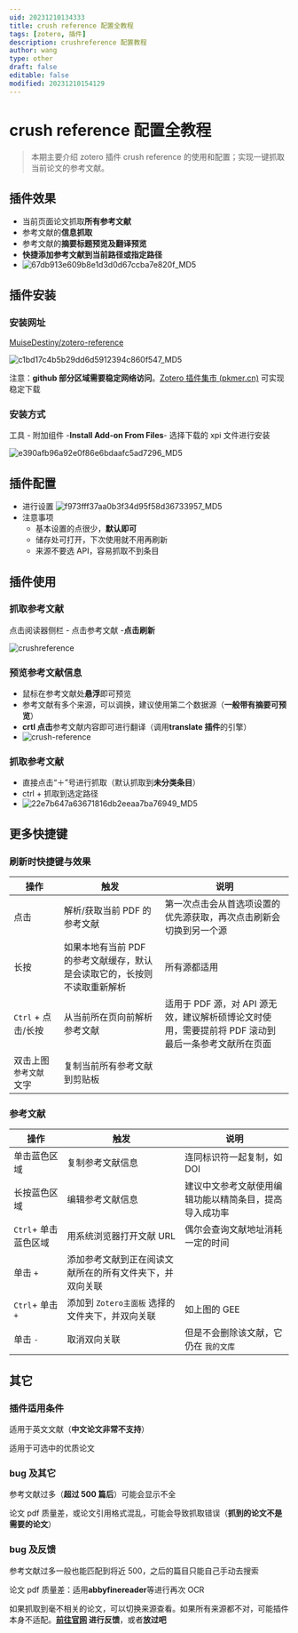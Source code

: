```yaml
---
uid: 20231210134333
title: crush reference 配置全教程
tags: [zotero, 插件]
description: crushreference 配置教程
author: wang
type: other
draft: false
editable: false
modified: 20231210154129
---
```

# crush reference 配置全教程

> 本期主要介绍 zotero 插件 crush reference 的使用和配置；实现一键抓取当前论文的参考文献。

## 插件效果

- 当前页面论文抓取**所有参考文献**
- 参考文献的**信息抓取**
- 参考文献的**摘要标题预览及翻译预览**
- **快捷添加参考文献到当前路径或指定路径**
- ![67db913e609b8e1d3d0d67ccba7e820f_MD5](https://cdn.pkmer.cn/images/202312202039758.gif!pkmer)

## 插件安装

### 安装网址

[MuiseDestiny/zotero-reference](https://github.com/MuiseDestiny/zotero-reference/releases)

![c1bd17c4b5b29dd6d5912394c860f547_MD5](https://cdn.pkmer.cn/images/202312202039622.png!pkmer)

注意：**github 部分区域需要稳定网络访问**。[Zotero 插件集市 (pkmer.cn)](https://pkmer.cn/products/zotero/zoteroMarket/) 可实现稳定下载

### 安装方式

工具 - 附加组件 -**Install Add-on From Files**- 选择下载的 xpi 文件进行安装

![e390afb96a92e0f86e6bdaafc5ad7296_MD5](https://cdn.pkmer.cn/images/202312202039780.png!pkmer)

## 插件配置

- 进行设置 ![f973fff37aa0b3f34d95f58d36733957_MD5](https://cdn.pkmer.cn/images/202312202039043.png!pkmer)
- 注意事项
	- 基本设置的点很少，**默认即可**
	- 储存处可打开，下次使用就不用再刷新
	- 来源不要选 API，容易抓取不到条目

## 插件使用

### 抓取参考文献

点击阅读器侧栏 - 点击参考文献 -**点击刷新**

![crushreference](https://cdn.pkmer.cn/images/202312202040251.gif!pkmer)

### 预览参考文献信息

- 鼠标在参考文献处**悬浮**即可预览
- 参考文献有多个来源，可以调换，建议使用第二个数据源（**一般带有摘要可预览**）
- **crtl 点击**参考文献内容即可进行翻译（调用**translate 插件**的引擎）
- ![crush-reference](https://cdn.pkmer.cn/images/202312202040091.gif!pkmer)

### 抓取参考文献

- 直接点击“＋”号进行抓取（默认抓取到**未分类条目**）
- ctrl + 抓取到选定路径
- ![22e7b647a63671816db2eeaa7ba76949_MD5](https://cdn.pkmer.cn/images/202312202040739.gif!pkmer)

## 更多快捷键

### 刷新时快捷键与效果

|操作|触发|说明|
|---|---|---|
|点击|解析/获取当前 PDF 的参考文献|第一次点击会从首选项设置的优先源获取，再次点击刷新会切换到另一个源|
|长按|如果本地有当前 PDF 的参考文献缓存，默认是会读取它的，长按则不读取重新解析|所有源都适用|
|`Ctrl` + 点击/长按|从当前所在页向前解析参考文献|适用于 PDF 源，对 API 源无效，建议解析硕博论文时使用，需要提前将 PDF 滚动到最后一条参考文献所在页面|
|双击上图 `参考文献` 文字|复制当前所有参考文献到剪贴板|

### 参考文献

|操作|触发|说明|
|---|---|---|
|单击蓝色区域|复制参考文献信息|连同标识符一起复制，如 DOI|
|长按蓝色区域|编辑参考文献信息|建议中文参考文献使用编辑功能以精简条目，提高导入成功率|
|`Ctrl`+ 单击蓝色区域|用系统浏览器打开文献 URL|偶尔会查询文献地址消耗一定的时间|
|单击 `+`|添加参考文献到正在阅读文献所在的所有文件夹下，并双向关联||
|`Ctrl`+ 单击 `+`|添加到 `Zotero主面板` 选择的文件夹下，并双向关联|如上图的 GEE|
|单击 `-`|取消双向关联|但是不会删除该文献，它仍在 `我的文库`|

## 其它

### 插件适用条件

适用于英文文献（**中文论文非常不支持**）

适用于可选中的优质论文

### bug 及其它

参考文献过多（**超过 500 篇后**）可能会显示不全

论文 pdf 质量差，或论文引用格式混乱，可能会导致抓取错误（**抓到的论文不是需要的论文**）

### bug 及反馈

参考文献过多一般也能匹配到将近 500，之后的篇目只能自己手动去搜索

论文 pdf 质量差：适用**abbyfinereader**等进行再次 OCR

如果抓取到毫不相关的论文，可以切换来源查看。如果所有来源都不对，可能插件本身不适配。**[前往官网](https://github.com/MuiseDestiny/zotero-reference/issues/6) 进行反馈**，或者**放过吧**
